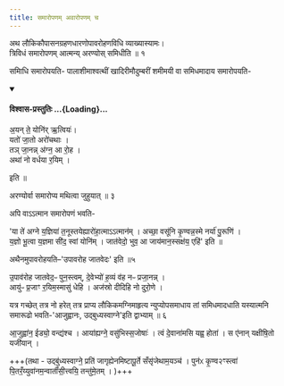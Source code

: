 ```yaml
---
title: समारोपणम् अवारोपणम् च
---
```


अथ लौकिकौपासनग्रहणधारणोपावरोहणविधि व्याख्यास्यामः।  
त्रिविधं समारोपणम् आत्मन्य् अरण्योस् समिधीति ॥ १  

समिाधि समारोपयति- पालाशीमाश्वत्थीं खादिरीमौदुम्बरीं शमीमयी वा समिधमादाय समारोपयति-

<div class="js_include" newlevelforh1="4" none="" title="विश्वास-प्रस्तुतिः" unfilled url="/vedAH_yajuH/taittirIyam/brAhmaNam/Rk/vishvAsa-prastutiH/1/2/1/161_ayan_te.md">
<details open><summary><h4>विश्वास-प्रस्तुतिः ...{Loading}...</h4></summary>

अ॒यन् ते॒ योनि॑र् ऋ॒त्वियः॑।  
यतो॑ जा॒तो अरो॑चथाः ।  
तञ् जा॒नन्न् अ॑ग्न॒ आ रो॒ह ।      
अथा॑ नो वर्धया र॒यिम् ।
</details>
</div>

इति ॥ 

अरण्योर्वा समारोप्य मथित्वा जुहुयात् ॥ ३ 

अपि वाऽऽत्मान समारोपणं भवति-

'या ते॑ अग्ने य॒ज्ञिया॑ त॒नूस्तयेह्यारो॑हा॒त्माऽऽत्मान॑म् । अच्छा॒ वसू॑नि कृ॒ण्वन्न॒स्मे नर्या॑ पु॒रूणि॑ ।  
य॒ज्ञो भू॒त्वा य॒ज्ञमा सी॑द॒ स्वां योनि॑म् । जात॑वेदो॒ भुव॒ आ जाय॑मान॒स्सक्ष॑य॒ एहि॑' इति ॥ 

अथैनमुपावरोहयति–'उपावरोह जातवेदः'  इति ॥५ 

<div class="js_include" url="/vedAH_yajuH/taittirIyam/brAhmaNam/Rk/vishvAsa-prastutiH/2/5/8/21_upAvaroha_jAtavedapH.md"  newLevelForH1="5" includeTitle="false"> 

उ॒पाव॑रोह जातवेद॒ᳶ पुन॒स्त्वम्, दे॒वेभ्यो॑ ह॒व्यं व॑ह नᳶ प्रजा॒नन्न् ।  
आयु॑ᳶ प्र॒जाꣳ र॒यिम॒स्मासु॑ धेहि । अज॑स्रो दीदिहि नो दुरो॒णे ।
</div>  


यत्र गच्छेत् तत्र नो हरेत् तत्र प्राप्य लौकिकमग्निमाहृत्य न्युप्योपसमाधाय तां समिधमादधाति यस्यात्मनि समारूढो भवति-'आजुह्वानः, उद्बुध्यस्वाग्ने'इति द्वाभ्याम् ॥ ६  

<div class="js_include" url="/vedAH_yajuH/vAjasaneyam/mAdhyandinam/saMhitA/vishvAsa-prastutiH/29/28_AjuhvAna-IDyo_vandyashchAyAhyagne.md"  newLevelForH1="5" includeTitle="false"> 

आ॒जुह्वा॑न॒ ईड्यो॒ वन्द्य॑श्च । आया॑ह्यग्ने॒ वसु॑भिस्स॒जोषाः॑ । त्वं दे॒वाना॑मसि यह्व॒ होता॑ । स ए॑नान् यक्षीषि॒तो यजी॑यान् ।
</div>  


 +++(तथा - उद्बु॑ध्यस्वाग्ने॒ प्रति॑ जागृह्येनमिष्टापू॒र्ते सँसृ॑जेथाम॒यञ्च॑ । पुन॑ᳵ कृ॒ण्व२ꣳस्त्वा॑ पि॒तरँ॒य्युवा॑नम॒न्वाताँ॑सी॒त्त्वयि॒ तन्तु॑मे॒तम् । )+++ 